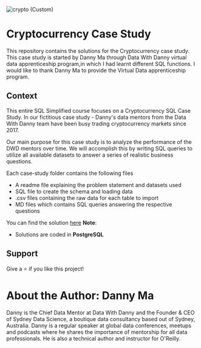 ![crypto (Custom)](https://user-images.githubusercontent.com/120770473/235211571-e15b98e9-8454-4fe7-9b74-82cdf6ff8f21.jpg)
# Cryptocurrency Case Study


This repository contains the solutions for the Cryptocurrency case study. This case study is started by Danny Ma through Data With Danny virtual data apprenticeship program,in which I had learnt different SQL functions. I would like to thank Danny Ma to provide the Virtual Data apprenticeship program.
## Context

This entire SQL Simplified course focuses on a Cryptocurrency SQL Case Study.
In our fictitious case study - Danny's data mentors from the Data With Danny team have been busy trading cryptocurrency markets since 2017.

Our main purpose for this case study is to analyze the performance of the DWD mentors over time. 
We will accomplish this by writing SQL queries to utilize all available datasets to answer a series of realistic business questions.

Each case-study folder contains the following files
- A readme file explaining the problem statement and datasets used
- SQL file to create the schema and loading data
- .csv files containing the raw data for each table to import
- MD files which contains SQL queries answering the respective questions

You can find the solution [here](https://github.com/AmitPatel-analyst/SQL-Case-Study/blob/main/Cryptocurrency/Cryptocurrency%20Solutions.md)
**Note**: 
- Solutions are coded in **PostgreSQL**

## Support
Give a ⭐️ if you like this project!
# About the Author: Danny Ma

Danny is the Chief Data Mentor at Data With Danny and the Founder & CEO of Sydney Data Science, a boutique data consultancy based out of Sydney, Australia.
Danny is a regular speaker at global data conferences, meetups and podcasts where he shares the importance of mentorship for all data professionals. He is also a technical author and instructor for O'Reilly.
